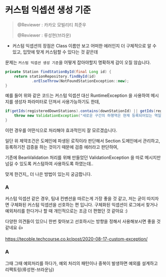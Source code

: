 # 커스텀 익셉션 생성 기준

> @Reviewer : 카카오 모빌리티 최준우
> 
> @Reviewer : 류성현(브라운)

- 커스텀 익셉션의 장점은 Class 이름만 보고 어떠한 에러인지 더 구체적으로 알 수 있고, 입맛에 맞게 커스텀할 수 있다는 것 같은데

문제는 `커스텀 익셉션 생성 기준`을 어떻게 잡아야할지 명확하게 감이 오질 않습니다.

```java
private Station findStationById(final Long id) {
    return stationRepository.findById(id)
            .orElseThrow(NotFoundStationException::new);
}
```

예를 들어 위와 같은 코드는 커스텀 익셉션 대신 RuntimeException 을 사용하여 메시지를 생성자 파라미터로 던져서 사용가능하기도 한데,

```java
if(getIds(registeredDownStations).contains(downStationId) || getIds(registeredUpStations).contains(downStationId)) {
    throw new ValidationException("새로운 구간의 하행역은 현재 등록되어있는 역일 수 없습니다.");
}
```

이런 경우를 어떤식으로 처리해야 효과적인지 잘 모르겠습니다.

일단 위 제약조건은 도메인에 파생된 로직이라 판단해서 Section 도메인에서 관리하고, 등록하기전 검증을 하는 것이기 때문에 검증 에러라고 판단하여,

기존에 BeanValidation 처리를 위해 만들었던 ValidationException 을 따로 메시지만 넘길 수 있도록 커스텀하여 사용하도록 하였는데..

맞게 한건지,, 더 나은 방법이 있는지 궁금합니다.

### A

커스텀 익셉션 같은 경우, 팀내 컨벤션을 따르는게 가장 좋을 것 같고, 저는 굳이 따지자면 구체화된 커스텀 익셉션을 선호하는 편 입니다.
구체화된 익셉션이 로그에서 찾거나 예외처리를 한다거나 할 때 개인적으로는 조금 더 편했던 것 같아요 :)

다양한 의견들이 있으니 한번 찾아보고 선호하시는 방향을 정해서 사용해보시면 좋을 것 같네요 👍

https://tecoble.techcourse.co.kr/post/2020-08-17-custom-exception/

### A

그때 그때 예외처리를 하다가, 예외 처리의 패턴이나 중복이 발생하면 예외를 설계하고 리팩토링(류성현-브라운님)
